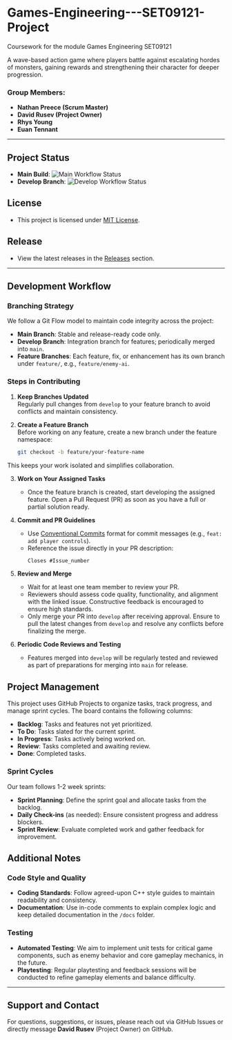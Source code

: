 # Games-Engineering---SET09121-Project
Coursework for the module Games Engineering SET09121

A wave-based action game where players battle against escalating hordes of monsters, gaining rewards and strengthening their character for deeper progression.

### Group Members:
- **Nathan Preece (Scrum Master)**
- **David Rusev (Project Owner)**
- **Rhys Young**
- **Euan Tennant**

---

## Project Status
- **Main Build**: ![Main Workflow Status](https://github.com/rereversed/set09120-rogues/actions/workflows/main.yml/badge.svg)
- **Develop Branch**: ![Develop Workflow Status](https://github.com/rereversed/set09120-rogues/actions/workflows/develop.yml/badge.svg)

## License
- This project is licensed under [MIT License](LICENSE).

## Release
- View the latest releases in the [Releases](https://github.com/rereversed/set09120-rogues/releases) section.

---

## Development Workflow

### Branching Strategy
We follow a Git Flow model to maintain code integrity across the project:
- **Main Branch**: Stable and release-ready code only.
- **Develop Branch**: Integration branch for features; periodically merged into `main`.
- **Feature Branches**: Each feature, fix, or enhancement has its own branch under `feature/`, e.g., `feature/enemy-ai`.

### Steps in Contributing

1. **Keep Branches Updated**  
   Regularly pull changes from `develop` to your feature branch to avoid conflicts and maintain consistency.
   
2. **Create a Feature Branch**  
   Before working on any feature, create a new branch under the feature namespace:
   ```bash
   git checkout -b feature/your-feature-name
  This keeps your work isolated and simplifies collaboration.

3. **Work on Your Assigned Tasks**  
   - Once the feature branch is created, start developing the assigned feature. Open a Pull Request (PR) as soon as you have a full or partial solution ready.

4. **Commit and PR Guidelines**  
   - Use [Conventional Commits](https://www.conventionalcommits.org/) format for commit messages (e.g., `feat: add player controls`).
   - Reference the issue directly in your PR description:
     ```markdown
     Closes #Issue_number
     ```

5. **Review and Merge**  
   - Wait for at least one team member to review your PR.
   - Reviewers should assess code quality, functionality, and alignment with the linked issue. Constructive feedback is encouraged to ensure high standards.
   - Only merge your PR into `develop` after receiving approval. Ensure to pull the latest changes from `develop` and resolve any conflicts before finalizing the merge.

6. **Periodic Code Reviews and Testing**  
   - Features merged into `develop` will be regularly tested and reviewed as part of preparations for merging into `main` for release.

## Project Management

This project uses GitHub Projects to organize tasks, track progress, and manage sprint cycles. The board contains the following columns:

- **Backlog**: Tasks and features not yet prioritized.
- **To Do**: Tasks slated for the current sprint.
- **In Progress**: Tasks actively being worked on.
- **Review**: Tasks completed and awaiting review.
- **Done**: Completed tasks.

### Sprint Cycles
Our team follows 1-2 week sprints:

- **Sprint Planning**: Define the sprint goal and allocate tasks from the backlog.
- **Daily Check-ins** (as needed): Ensure consistent progress and address blockers.
- **Sprint Review**: Evaluate completed work and gather feedback for improvement.

## Additional Notes

### Code Style and Quality
- **Coding Standards**: Follow agreed-upon C++ style guides to maintain readability and consistency.
- **Documentation**: Use in-code comments to explain complex logic and keep detailed documentation in the `/docs` folder.

### Testing
- **Automated Testing**: We aim to implement unit tests for critical game components, such as enemy behavior and core gameplay mechanics, in the future.
- **Playtesting**: Regular playtesting and feedback sessions will be conducted to refine gameplay elements and balance difficulty.

---

## Support and Contact

For questions, suggestions, or issues, please reach out via GitHub Issues or directly message **David Rusev** (Project Owner) on GitHub.
